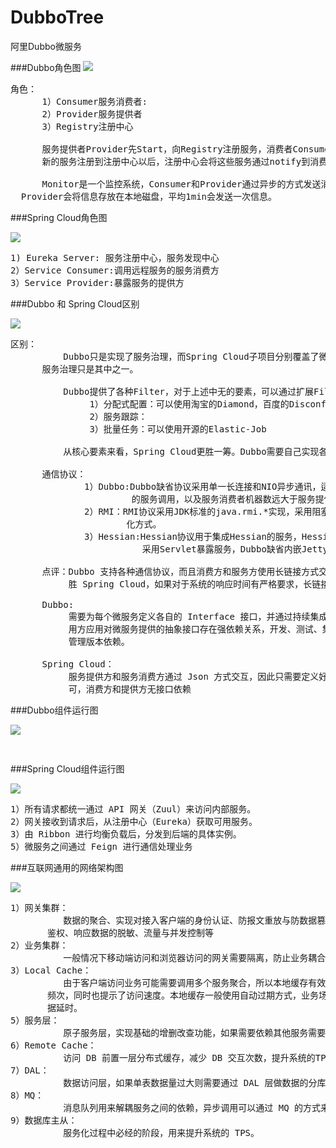 # DubboTree
阿里Dubbo微服务

###Dubbo角色图
![](https://i.imgur.com/WLHpVnC.png)

<pre>
角色：
      1）Consumer服务消费者:
      2）Provider服务提供者
      3）Registry注册中心

      服务提供者Provider先Start，向Registry注册服务，消费者Consumer订阅服务。
      新的服务注册到注册中心以后，注册中心会将这些服务通过notify到消费者。

      Monitor是一个监控系统，Consumer和Provider通过异步的方式发送消息至Monitor。Consumer和
  Provider会将信息存放在本地磁盘，平均1min会发送一次信息。
</pre>

###Spring Cloud角色图

![](https://i.imgur.com/THPrkds.png)

<pre>
1) Eureka Server: 服务注册中心，服务发现中心
2）Service Consumer:调用远程服务的服务消费方
3）Service Provider:暴露服务的提供方
</pre>

###Dubbo 和 Spring Cloud区别

![](https://i.imgur.com/P17v7yX.png)

<pre>
区别：
          Dubbo只是实现了服务治理，而Spring Cloud子项目分别覆盖了微服务下的众多部件，
      服务治理只是其中之一。
   
          Dubbo提供了各种Filter，对于上述中无的要素，可以通过扩展Filter来完善，比如：
               1）分配式配置：可以使用淘宝的Diamond，百度的Disconf来实现分布式配置管理。
               2）服务跟踪：
               3）批量任务：可以使用开源的Elastic-Job

          从核心要素来看，Spring Cloud更胜一筹。Dubbo需要自己实现各种Filter。

      通信协议：
              1）Dubbo:Dubbo缺省协议采用单一长连接和NIO异步通讯，适合于小数据量大并发
                       的服务调用，以及服务消费者机器数远大于服务提供者机器数的情况。
              2）RMI：RMI协议采用JDK标准的java.rmi.*实现，采用阻塞式短连接和JDK标准序列
                      化方式。
              3）Hessian:Hessian协议用于集成Hessian的服务，Hessian底层采用HTTP通信，
                         采用Servlet暴露服务，Dubbo缺省内嵌Jetty作为服务器实现。
     
      点评：Dubbo 支持各种通信协议，而且消费方和服务方使用长链接方式交互，通信速度上略
           胜 Spring Cloud，如果对于系统的响应时间有严格要求，长链接更合适.

      Dubbo:
           需要为每个微服务定义各自的 Interface 接口，并通过持续集成发布到私有仓库中。调
           用方应用对微服务提供的抽象接口存在强依赖关系，开发、测试、集成环境都需要严格的
           管理版本依赖。

      Spring Cloud：
           服务提供方和服务消费方通过 Json 方式交互，因此只需要定义好相关 Json 字段即
           可，消费方和提供方无接口依赖
</pre>

###Dubbo组件运行图

![](https://i.imgur.com/UrMTfTt.png)

<pre>

</pre>

###Spring Cloud组件运行图

![](https://i.imgur.com/sd1eVMj.png)

<pre>
1）所有请求都统一通过 API 网关（Zuul）来访问内部服务。
2）网关接收到请求后，从注册中心（Eureka）获取可用服务。
3）由 Ribbon 进行均衡负载后，分发到后端的具体实例。
5）微服务之间通过 Feign 进行通信处理业务
</pre>

###互联网通用的网络架构图

![](https://i.imgur.com/LFNSsq5.png)

<pre>
1）网关集群：
          数据的聚合、实现对接入客户端的身份认证、防报文重放与防数据篡改、功能调用的业务
       鉴权、响应数据的脱敏、流量与并发控制等
2）业务集群：
          一般情况下移动端访问和浏览器访问的网关需要隔离，防止业务耦合
3）Local Cache：
          由于客户端访问业务可能需要调用多个服务聚合，所以本地缓存有效的降低了服务调用的
       频次，同时也提示了访问速度。本地缓存一般使用自动过期方式，业务场景中允许有一定的数
       据延时。
5）服务层：
          原子服务层，实现基础的增删改查功能，如果需要依赖其他服务需要在 Service 层主动调用
6）Remote Cache：
          访问 DB 前置一层分布式缓存，减少 DB 交互次数，提升系统的TPS
7）DAL：
          数据访问层，如果单表数据量过大则需要通过 DAL 层做数据的分库分表处理。
8）MQ：
          消息队列用来解耦服务之间的依赖，异步调用可以通过 MQ 的方式来执行。
9）数据库主从：
          服务化过程中必经的阶段，用来提升系统的 TPS。
</pre>